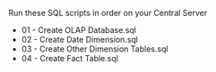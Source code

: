 Run these SQL scripts in order on your Central Server
* 01 - Create OLAP Database.sql
* 02 - Create Date Dimension.sql
* 03 - Create Other Dimension Tables.sql
* 04 - Create Fact Table.sql
